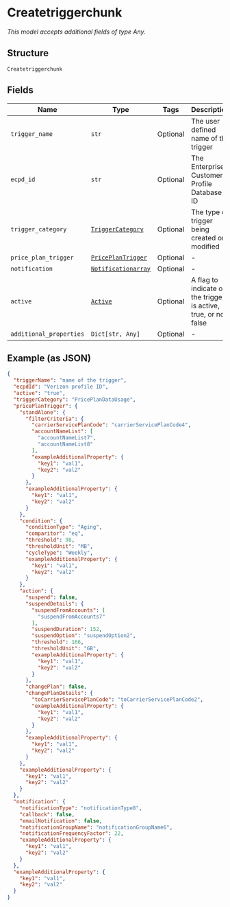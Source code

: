 
# Createtriggerchunk

*This model accepts additional fields of type Any.*

## Structure

`Createtriggerchunk`

## Fields

| Name | Type | Tags | Description |
|  --- | --- | --- | --- |
| `trigger_name` | `str` | Optional | The user defined name of the trigger |
| `ecpd_id` | `str` | Optional | The Enterprise Customer Profile Database ID |
| `trigger_category` | [`TriggerCategory`](../../doc/models/trigger-category.md) | Optional | The type of trigger being created or modified |
| `price_plan_trigger` | [`PricePlanTrigger`](../../doc/models/price-plan-trigger.md) | Optional | - |
| `notification` | [`Notificationarray`](../../doc/models/notificationarray.md) | Optional | - |
| `active` | [`Active`](../../doc/models/active.md) | Optional | A flag to indicate of the trigger is active, true, or not, false |
| `additional_properties` | `Dict[str, Any]` | Optional | - |

## Example (as JSON)

```json
{
  "triggerName": "name of the trigger",
  "ecpdId": "Verizon profile ID",
  "active": "true",
  "triggerCategory": "PricePlanDataUsage",
  "pricePlanTrigger": {
    "standAlone": {
      "filterCriteria": {
        "carrierServicePlanCode": "carrierServicePlanCode4",
        "accountNameList": [
          "accountNameList7",
          "accountNameList8"
        ],
        "exampleAdditionalProperty": {
          "key1": "val1",
          "key2": "val2"
        }
      },
      "exampleAdditionalProperty": {
        "key1": "val1",
        "key2": "val2"
      }
    },
    "condition": {
      "conditionType": "Aging",
      "comparitor": "eq",
      "threshold": 98,
      "thresholdUnit": "MB",
      "cycleType": "Weekly",
      "exampleAdditionalProperty": {
        "key1": "val1",
        "key2": "val2"
      }
    },
    "action": {
      "suspend": false,
      "suspendDetails": {
        "suspendFromAccounts": [
          "suspendFromAccounts7"
        ],
        "suspendDuration": 152,
        "suspendOption": "suspendOption2",
        "threshold": 166,
        "thresholdUnit": "GB",
        "exampleAdditionalProperty": {
          "key1": "val1",
          "key2": "val2"
        }
      },
      "changePlan": false,
      "changePlanDetails": {
        "toCarrierServicePlanCode": "toCarrierServicePlanCode2",
        "exampleAdditionalProperty": {
          "key1": "val1",
          "key2": "val2"
        }
      },
      "exampleAdditionalProperty": {
        "key1": "val1",
        "key2": "val2"
      }
    },
    "exampleAdditionalProperty": {
      "key1": "val1",
      "key2": "val2"
    }
  },
  "notification": {
    "notificationType": "notificationType8",
    "callback": false,
    "emailNotification": false,
    "notificationGroupName": "notificationGroupName6",
    "notificationFrequencyFactor": 22,
    "exampleAdditionalProperty": {
      "key1": "val1",
      "key2": "val2"
    }
  },
  "exampleAdditionalProperty": {
    "key1": "val1",
    "key2": "val2"
  }
}
```

